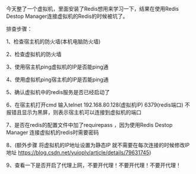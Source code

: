 今天整了一个虚拟机，里面安装了Redis想用来学习一下，结果在使用Redis Destop Manager连接虚拟机的Redis的时候被坑了。



排查步骤：

1、检查宿主机的防火墙(本机电脑防火墙)

2、检查虚拟机的防火墙

3、使用宿主机ping虚拟机的IP是否能ping通

4、使用虚拟机ping宿主机的IP是否能ping通

5、确认虚拟机中的redis服务是否已经启动了

6、在宿主机打开cmd 输入telnet 192.168.80.128(虚拟机IP)   6379(redis端口)   不报错且显示为黑屏，则表示宿主机可以连接到虚拟机的端口

7、是否在redis的配置文件中加了requirepass ，因为使用Redis Destop Manager 连接虚拟机的redis时需要密码

8、(额外步骤  将虚拟机的IP地址设置为静态IP 就不需要在每次连接的时候修改IP地址   <https://blog.csdn.net/yuioplv/article/details/79631745>)  

9、查看一下是否开启了代理上网，不要开代理！不要开代理！不要开代理！

